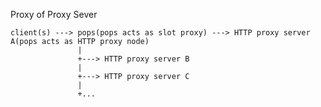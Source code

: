 Proxy of Proxy Sever

    client(s) ---> pops(pops acts as slot proxy) ---> HTTP proxy server A(pops acts as HTTP proxy node)
                   |
                   +---> HTTP proxy server B
                   |
                   +---> HTTP proxy server C
                   |
                   +...
